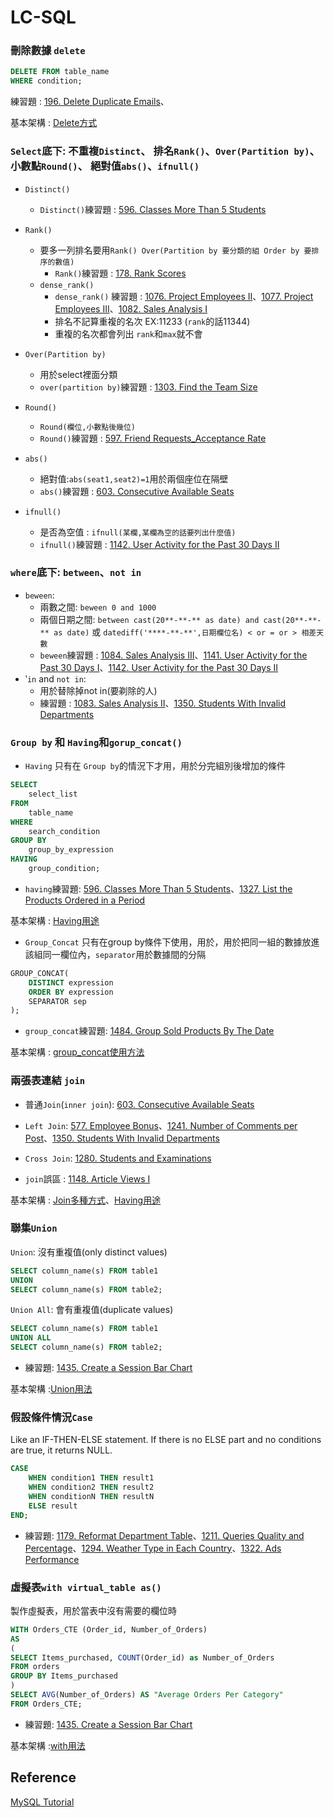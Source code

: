 # LC-SQL

### 刪除數據 `delete`
```sql 
DELETE FROM table_name
WHERE condition;
```
練習題 : [196. Delete Duplicate Emails](./Leetcode-SQL/196.%20Delete%20Duplicate%20Emails.sql)、

基本架構 : [Delete方式](https://www.mysqltutorial.org/mysql-delete-statement.aspx)


### `Select`底下: 不重複`Distinct`、 排名`Rank()`、`Over(Partition by)`、 小數點`Round()`、 絕對值`abs()`、`ifnull()`
* `Distinct()`
  
  * `Distinct()`練習題 : [596. Classes More Than 5 Students](./Leetcode-SQL/596.%20Classes%20More%20Than%205%20Students.sql)
  
* `Rank()`
    * 要多一列排名要用`Rank() Over(Partition by 要分類的組 Order by 要排序的數值)`
      * `Rank()`練習題 : [178. Rank Scores](./Leetcode-SQL/178.%20Rank%20Scores.sql)
    * `dense_rank()`
      * `dense_rank()` 練習題 : [1076. Project Employees II](./Leetcode-SQL/1076.%20Project%20Employees%20II.sql)、[1077. Project Employees III](./Leetcode-SQL/1077.%20Project%20Employees%20III.sql)、[1082. Sales Analysis I](./Leetcode-SQL/1082.%20Sales%20Analysis%20I.sql)
      *  排名不記算重複的名次 EX:11233 (`rank`的話11344)
      *  重複的名次都會列出 `rank`和`max`就不會  
* `Over(Partition by)` 
  * 用於select裡面分類
  * `over(partition by)`練習題 : [1303. Find the Team Size](./Leetcode-SQL/1303.%20Find%20the%20Team%20Size)
* `Round()`
  * `Round(欄位,小數點後幾位)`
  * `Round()`練習題 : [597. Friend Requests_Acceptance Rate](./Leetcode-SQL/597.%20Friend%20Requests_Acceptance%20Rate)

* `abs()`
  * 絕對值:`abs(seat1,seat2)=1`用於兩個座位在隔壁
  * `abs()`練習題 : [603. Consecutive Available Seats](./Leetcode-SQL/603.%20Consecutive%20Available%20Seats.sql)
  
* `ifnull()`
  * 是否為空值 : `ifnull(某欄,某欄為空的話要列出什麼值)`
  * `ifnull()`練習題 : [1142. User Activity for the Past 30 Days II](./Leetcode-SQL/1142.%20User%20Activity%20for%20the%20Past%2030%20Days%20II.sql)

### `where`底下: `between`、`not in`
* `beween`:
  * 兩數之間: `beween 0 and 1000`
  * 兩個日期之間: `between cast(20**-**-** as date) and cast(20**-**-** as date)` 或 `datediff('****-**-**',日期欄位名) < or = or > 相差天數`
  * `beween`練習題 : [1084. Sales Analysis III](./Leetcode-SQL/1084.%20Sales%20Analysis%20III.sql)、[1141. User Activity for the Past 30 Days I](./Leetcode-SQL/1141.%20User%20Activity%20for%20the%20Past%2030%20Days%20I.sql)、[1142. User Activity for the Past 30 Days II](./Leetcode-SQL/1142.%20User%20Activity%20for%20the%20Past%2030%20Days%20II.sql)
* ‵`in` and `not in`:
  * 用於替除掉not in(要剃除的人) 
  * 練習題 : [1083. Sales Analysis II](./Leetcode-SQL/1083.%20Sales%20Analysis%20II.sql)、[1350. Students With Invalid Departments](./Leetcode-SQL/1350.%20Students%20With%20Invalid%20Departments)



### `Group by` 和 `Having`和`gorup_concat()`
* `Having` 只有在 `Group by`的情況下才用，用於分完組別後增加的條件
```sql
SELECT 
    select_list
FROM 
    table_name
WHERE 
    search_condition
GROUP BY 
    group_by_expression
HAVING 
    group_condition;
```
 * `having`練習題: [596. Classes More Than 5 Students](./Leetcode-SQL/596.%20Classes%20More%20Than%205%20Students.sql)、[1327. List the Products Ordered in a Period](./Leetcode-SQL/1327.%20List%20the%20Products%20Ordered%20in%20a%20Period)

  基本架構 : [Having用途](https://www.mysqltutorial.org/mysql-having.aspx)

* `Group_Concat`
  只有在group by條件下使用，用於，用於把同一組的數據放進該組同一欄位內，`separator`用於數據間的分隔
```sql
GROUP_CONCAT(
    DISTINCT expression
    ORDER BY expression
    SEPARATOR sep
);
```
* `group_concat`練習題: [1484. Group Sold Products By The Date](./Leetcode-SQL/1484.%20Group%20Sold%20Products%20By%20The%20Date)

 基本架構 : [group_concat使用方法](https://www.mysqltutorial.org/mysql-group_concat/)


### 兩張表連結 `join`

* 普通`Join`(`inner join`): [603. Consecutive Available Seats](./Leetcode-SQL/603.%20Consecutive%20Available%20Seats.sql)
* `Left Join`: [577. Employee Bonus](./Leetcode-SQL/577.%20Employee%20Bonus.sql)、[1241. Number of Comments per Post](./Leetcode-SQL/1241.%20Number%20of%20Comments%20per%20Post)、[1350. Students With Invalid Departments](./Leetcode-SQL/1350.%20Students%20With%20Invalid%20Departments)

* `Cross Join`: [1280. Students and Examinations](./Leetcode-SQL/1280.%20Students%20and%20Examinations.sql)

* `join`誤區 : [1148. Article Views I](./Leetcode-SQL/1148.%20Article%20Views%20I.sql)

基本架構 : [Join多種方式](https://www.mysqltutorial.org/mysql-join/)、[Having用途](https://www.mysqltutorial.org/mysql-having.aspx)

### 聯集`Union`

`Union`: 沒有重複值(only distinct values)
```sql
SELECT column_name(s) FROM table1
UNION
SELECT column_name(s) FROM table2;
```
`Union All`: 會有重複值(duplicate values)
```sql
SELECT column_name(s) FROM table1
UNION ALL
SELECT column_name(s) FROM table2;
```
* 練習題: [1435. Create a Session Bar Chart](./Leetcode-SQL/1435.%20Create%20a%20Session%20Bar%20Chart.sql) 
  
基本架構 :[Union用法](https://www.w3schools.com/sql/sql_union.asp)


### 假設條件情況`Case`

Like an IF-THEN-ELSE statement. If there is no ELSE part and no conditions are true, it returns NULL.
```sql
CASE
    WHEN condition1 THEN result1
    WHEN condition2 THEN result2
    WHEN conditionN THEN resultN
    ELSE result
END;
```
* 練習題: [1179. Reformat Department Table](./Leetcode-SQL/1179.%20Reformat%20Department%20Table.sql)、[1211. Queries Quality and Percentage](./Leetcode-SQL/1211.%20Queries%20Quality%20and%20Percentage.sql)、[1294. Weather Type in Each Country](./Leetcode-SQL/1294.%20Weather%20Type%20in%20Each%20Country.sql)、[1322. Ads Performance](./Leetcode-SQL/1322.%20Ads%20Performance.sql)

### 虛擬表`with virtual_table as()`
製作虛擬表，用於當表中沒有需要的欄位時
```sql
WITH Orders_CTE (Order_id, Number_of_Orders)
AS
(
SELECT Items_purchased, COUNT(Order_id) as Number_of_Orders
FROM orders
GROUP BY Items_purchased
)
SELECT AVG(Number_of_Orders) AS "Average Orders Per Category"
FROM Orders_CTE;
```
* 練習題: [1435. Create a Session Bar Chart](./Leetcode-SQL/1435.%20Create%20a%20Session%20Bar%20Chart.sql)

基本架構 :[with用法](https://www.educba.com/sql-with-clause/)
## Reference
[MySQL Tutorial](https://www.mysqltutorial.org/mysql-delete-statement.aspx)